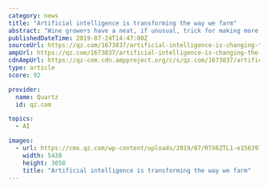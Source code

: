 ```yaml
---
category: news
title: "Artificial intelligence is transforming the way we farm"
abstract: "Wine growers have a neat, if unusual, trick for making more flavorful wine—don’t water the vines. Let the vines go dry right before harvest, and they will yield smaller grapes with more skin ..."
publishedDateTime: 2019-07-24T14:47:00Z
sourceUrl: https://qz.com/1673837/artificial-intelligence-is-changing-the-way-we-farm/
ampUrl: https://qz.com/1673837/artificial-intelligence-is-changing-the-way-we-farm/amp/
cdnAmpUrl: https://qz-com.cdn.ampproject.org/c/s/qz.com/1673837/artificial-intelligence-is-changing-the-way-we-farm/amp/
type: article
score: 92

provider:
  name: Quartz
  id: qz.com

topics:
  - AI

images:
  - url: https://cms.qz.com/wp-content/uploads/2019/07/RTX6ZTL1-e1563978708915.jpg?quality=75&amp;strip=all&amp;w=1400
    width: 5438
    height: 3058
    title: "Artificial intelligence is transforming the way we farm"
---
```


